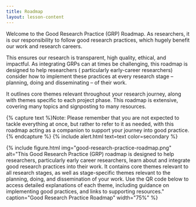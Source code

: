 ```yaml
---
title: Roadmap
layout: lesson-content
---
```


Welcome to the Good Research Practice (GRP) Roadmap. As researchers, it is our responsibility to follow good research
practices, which hugely benefit our work and research careers.

This ensures our research is transparent, high quality,
ethical, and impactful. As integrating GRPs can at times be challenging, this roadmap is designed to help researchers (
particularly early-career researchers) consider how to implement these practices at every research stage – planning,
doing and disseminating – of their work.

It outlines core themes relevant throughout your research journey, along with
themes specific to each project phase. This roadmap is extensive, covering many topics and signposting to many
resources.

{% capture text %}Note:
Please remember that you are not expected to tackle everything at once, but rather to refer to it as needed,
with this roadmap acting as a companion to support your journey into good practice.{% endcapture %}
{% include alert.html text=text color=secondary %}

{% include figure.html img="good-research-practice-roadmap.png" alt="This Good Research Practice (GRP) roadmap is
designed to help researchers, particularly early career researchers, learn about and integrate good research practices
into their work. It contains core themes relevant to all research stages, as well as stage-specific themes relevant to
the planning, doing, and dissemination of your work. Use the QR code below to access detailed explanations of each
theme, including guidance on implementing good practices, and links to supporting resources." caption="Good Research
Practice Roadmap" width="75%" %}